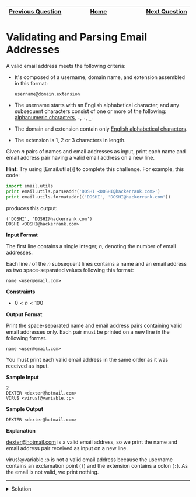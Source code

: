 | <img width=1000>[Previous Question](https://github.com/Kevin-Lago/python-hackerrank-solutions/tree/main/src/)</img> | <img width=1000>[Home](https://github.com/Kevin-Lago/python-hackerrank-solutions)</img> | <img width=1000>[Next Question](https://github.com/Kevin-Lago/python-hackerrank-solutions/tree/main/src/)</img> |
|:---|:---:|---:|

# Validating and Parsing Email Addresses

A valid email address meets the following criteria:

- It's composed of a username, domain name, and extension assembled in this format:

    ```username@domain.extension```
    
- The username starts with an English alphabetical character, and any subsequent characters consist of one or more of the following: [alphanumeric characters](), ```-```, ```.```, ```_```.

- The domain and extension contain only [English alphabetical characters]().

- The extension is $1$, $2$ or $3$ characters in length.

Given $n$ pairs of names and email addresses as input, print each name and email address pair having a valid email address on a new line.

__Hint:__ Try using [Email.utils()] to complete this challenge. For example, this code:

```python
import email.utils
print email.utils.parseaddr('DOSHI <DOSHI@hackerrank.com>')
print email.utils.formataddr(('DOSHI', 'DOSHI@hackerrank.com'))
```

produces this output:

```
('DOSHI', 'DOSHI@hackerrank.com')
DOSHI <DOSHI@hackerrank.com>
```

__Input Format__

The first line contains a single integer, $n$, denoting the number of email addresses.

Each line $i$ of the $n$ subsequent lines contains a name and an email address as two space-separated values following this format:

```
name <user@email.com>
```

__Constraints__

- $0 < n < 100$

__Output Format__

Print the space-separated name and email address pairs containing valid email addresses only. Each pair must be printed on a new line in the following format.

```
name <user@email.com>
```

You must print each valid email address in the same order as it was received as input.

__Sample Input__

```
2  
DEXTER <dexter@hotmail.com>
VIRUS <virus!@variable.:p>
```

__Sample Output__

```
DEXTER <dexter@hotmail.com>
```

__Explanation__

dexter@hotmail.com is a valid email address, so we print the name and email address pair received as input on a new line.

virus!@variable.:p is not a valid email address because the username contains an exclamation point (```!```) and the extension contains a colon (```:```). As the email is not valid, we print nothing.

---

<details><summary>Solution</summary>
    
```python

```
</details>
